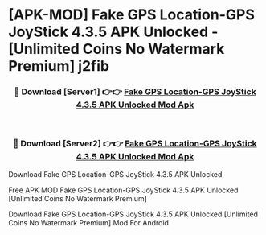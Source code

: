 # [APK-MOD] Fake GPS Location-GPS JoyStick 4.3.5 APK Unlocked - [Unlimited Coins No Watermark Premium] j2fib



<div align="center">
<h3>🔴 Download [Server1] 👉👉 <a href="https://momento.my/?title=Fake_GPS_Location-GPS_JoyStick_4.3.5_APK_Unlocked">Fake GPS Location-GPS JoyStick 4.3.5 APK Unlocked Mod Apk</a></h3><br>

<h3>🔴 Download [Server2] 👉👉 <a href="https://momento.my/?title=Fake_GPS_Location-GPS_JoyStick_4.3.5_APK_Unlocked">Fake GPS Location-GPS JoyStick 4.3.5 APK Unlocked Mod Apk</a></h3>
</div>



Download Fake GPS Location-GPS JoyStick 4.3.5 APK Unlocked 

Free APK MOD Fake GPS Location-GPS JoyStick 4.3.5 APK Unlocked [Unlimited Coins No Watermark Premium]

Download Fake GPS Location-GPS JoyStick 4.3.5 APK Unlocked [Unlimited Coins No Watermark Premium] Mod For Android

